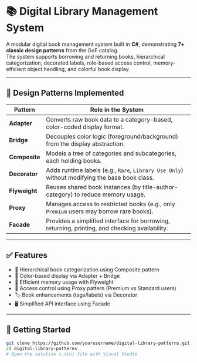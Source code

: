 # 📚 Digital Library Management System

A modular digital book management system built in **C#**, demonstrating **7+ classic design patterns** from the GoF catalog.  
The system supports borrowing and returning books, hierarchical categorization, decorated labels, role-based access control, memory-efficient object handling, and colorful book display.

---

## 🧠 Design Patterns Implemented

| Pattern     | Role in the System |
|-------------|--------------------|
| **Adapter** | Converts raw book data to a category-based, color-coded display format. |
| **Bridge** | Decouples color logic (foreground/background) from the display abstraction. |
| **Composite** | Models a tree of categories and subcategories, each holding books. |
| **Decorator** | Adds runtime labels (e.g., `Rare`, `Library Use Only`) without modifying the base book class. |
| **Flyweight** | Reuses shared book instances (by title-author-category) to reduce memory usage. |
| **Proxy** | Manages access to restricted books (e.g., only `Premium` users may borrow rare books). |
| **Facade** | Provides a simplified interface for borrowing, returning, printing, and checking availability. |

---

## ✅ Features

- 🧩 Hierarchical book categorization using Composite pattern
- 🎨 Color-based display via Adapter + Bridge
- 💾 Efficient memory usage with Flyweight
- 🔐 Access control using Proxy pattern (Premium vs Standard users)
- 🏷️ Book enhancements (tags/labels) via Decorator
- 🖥️ Simplified API interface using Facade

---

## 🚀 Getting Started

```bash
git clone https://github.com/yourusername/digital-library-patterns.git
cd digital-library-patterns
# Open the solution (.sln) file with Visual Studio
